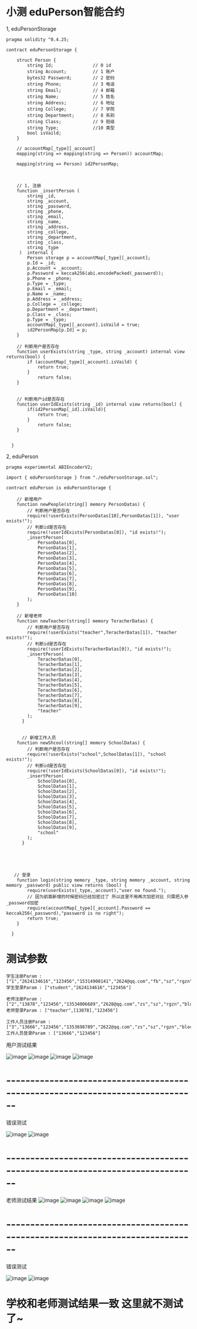 # 小测 eduPerson智能合约


1, eduPersonStorage
```
pragma solidity ^0.4.25;

contract eduPersonStorage {
    
    struct Person {
        string Id;               // 0 id
        string Account;          // 1 账户
        bytes32 Password;        // 2 密码
        string Phone;            // 3 电话
        string Email;            // 4 邮箱
        string Name;             // 5 姓名
        string Address;          // 6 地址
        string College;          // 7 学院
        string Department;       // 8 系别
        string Class;            // 9 班级
        string Type;             //10 类型
        bool isVaild;
    }
    
    // accountMap[_type][_account]
    mapping(string => mapping(string => Person)) accountMap;
    
    mapping(string => Person) id2PersonMap;
    
    
    
    // 1, 注册
    function _insertPerson (
        string _id,
        string _account,
        string _password,
        string _phone,
        string _email,
        string _name,
        string _address,
        string _college,
        string _department,
        string _class,
        string _type
     )  internal {
        Person storage p = accountMap[_type][_account];
        p.Id = _id;
        p.Account = _account;
        p.Password = keccak256(abi.encodePacked(_password));
        p.Phone = _phone;
        p.Type = _type;
        p.Email = _email;
        p.Name = _name;
        p.Address = _address;
        p.College = _college;
        p.Department = _department;
        p.Class = _class;
        p.Type = _type;
        accountMap[_type][_account].isVaild = true;
        id2PersonMap[p.Id] = p;
    }
    
    // 判断用户是否存在
    function userExists(string _type, string _account) internal view returns(bool) {
        if (accountMap[_type][_account].isVaild) {
            return true;
        } 
            return false;
    }
    
    
    // 判断用户id是否存在
    function userIdExists(string _id) internal view returns(bool) {
        if(id2PersonMap[_id].isVaild){
            return true;
        }
            return false;
    }

        
  }
```

2, eduPerson
```
pragma experimental ABIEncoderV2;

import { eduPersonStorage } from "./eduPersonStorage.sol";

contract eduPerson is eduPersonStorage {
    
    // 新增用户
    function newPeople(string[] memory PersonDatas) {
        // 判断用户是否存在
        require(!userExists(PersonDatas[10],PersonDatas[1]), "user exists!");
        // 判断id是否存在
        require(!userIdExists(PersonDatas[0]), "id exists!");
        _insertPerson(
            PersonDatas[0],         
            PersonDatas[1],         
            PersonDatas[2],
            PersonDatas[3],
            PersonDatas[4],
            PersonDatas[5],
            PersonDatas[6],
            PersonDatas[7],
            PersonDatas[8],
            PersonDatas[9],
            PersonDatas[10]
        );
    }
    
    // 新增老师
    function newTeacher(string[] memory TeracherDatas) {
        // 判断用户是否存在
        require(!userExists("teacher",TeracherDatas[1]), "teacher exists!");
        // 判断id是否存在
        require(!userIdExists(TeracherDatas[0]), "id exists!");
        _insertPerson(
            TeracherDatas[0],         
            TeracherDatas[1],         
            TeracherDatas[2],
            TeracherDatas[3],
            TeracherDatas[4],
            TeracherDatas[5],
            TeracherDatas[6],
            TeracherDatas[7],
            TeracherDatas[8],
            TeracherDatas[9],
            "teacher"
        );
      }
      
      
      // 新增工作人员
    function newShcool(string[] memory SchoolDatas) {
        // 判断用户是否存在
        require(!userExists("school",SchoolDatas[1]), "school exists!");
        // 判断id是否存在
        require(!userIdExists(SchoolDatas[0]), "id exists!");
        _insertPerson(
            SchoolDatas[0],         
            SchoolDatas[1],         
            SchoolDatas[2],
            SchoolDatas[3],
            SchoolDatas[4],
            SchoolDatas[5],
            SchoolDatas[6],
            SchoolDatas[7],
            SchoolDatas[8],
            SchoolDatas[9],
            "school"
        );
      }
    
    
    
    
    
   // 登录
    function login(string memory _type, string memory _account, string memory _password) public view returns (bool) {
        require(userExists(_type,_account),"user no found.");
        // 因为前面新增的时候密码已经加密过了 所以这里不用再次加密对比 只需把入参_password加密
        require(accountMap[_type][_account].Password == keccak256(_password),"password is no right");
        return true;
    }
    
  }
```

# 测试参数
```
学生注册Param : ["1","2624134616","123456","15314908141","2624@qq.com","fb","sz","rgzn","blockchain","2","student"]
学生登录Param : ["student","2624134616","123456"]

老师注册Param : ["2","13878","123456","13534006689","2628@qq.com","zs","sz","rgzn","blockchain","2"]
老师登录Param : ["teacher",[13878],"123456"]

工作人员注册Param : ["3","13666","123456","1353698789","2622@qq.com","zs","sz","rgzn","blockchain","2"]
工作人员登录Param : ["13666","123456"]
```
用户测试结果

![image](https://user-images.githubusercontent.com/103564714/164889199-f8b5b42b-c877-40c0-9c48-2c8028fbc50b.png)
![image](https://user-images.githubusercontent.com/103564714/164889206-2e2cd1b7-b9c1-404a-bf73-c93f62438a39.png)
![image](https://user-images.githubusercontent.com/103564714/164889222-405200b6-09dd-4a9f-b9c3-fbda890ac6b2.png)
![image](https://user-images.githubusercontent.com/103564714/164889227-7ebbe95c-e5f9-4806-b307-aee312d5329a.png)

# ------------------------------------------------------------------------------
错误测试

![image](https://user-images.githubusercontent.com/103564714/164889258-8501f431-d1be-40b5-8060-949a3d781851.png)
![image](https://user-images.githubusercontent.com/103564714/164889276-81d440f0-0b31-4a8d-b44d-7d993af659f1.png)

# ------------------------------------------------------------------------------
老师测试结果
![image](https://user-images.githubusercontent.com/103564714/164889471-5a860434-8953-4c49-b140-8a7b81215d9a.png)
![image](https://user-images.githubusercontent.com/103564714/164889474-a874f3a6-a5ae-4948-8f80-0d91b87dff19.png)
![image](https://user-images.githubusercontent.com/103564714/164889480-f21a9983-f359-4e1b-ad31-498f23b38fca.png)
![image](https://user-images.githubusercontent.com/103564714/164889482-79ede1cc-66b0-4001-bf3f-ffb53baa3ac7.png)

# ------------------------------------------------------------------------------
错误测试

![image](https://user-images.githubusercontent.com/103564714/164889488-1eb446e8-0316-4fd1-84f9-54035f76c217.png)
![image](https://user-images.githubusercontent.com/103564714/164889491-159004ee-d397-443e-bcc7-1a3454cebe83.png)

# 学校和老师测试结果一致 这里就不测试了~












